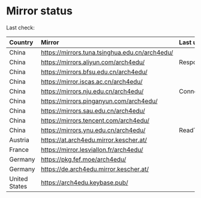 <script src="./time.js"></script>
# Mirror status
Last check: <script type="text/javascript">localize(1666344719.0361867);</script>

|Country|Mirror|Last update|
|:------|:-----|:----------|
|China|https://mirrors.tuna.tsinghua.edu.cn/arch4edu/|<script type="text/javascript">localize(1666292389);</script>|
|China|https://mirrors.aliyun.com/arch4edu/|Response 404|
|China|https://mirrors.bfsu.edu.cn/arch4edu/|<script type="text/javascript">localize(1666292389);</script>|
|China|https://mirror.iscas.ac.cn/arch4edu/|<script type="text/javascript">localize(1666292389);</script>|
|China|https://mirrors.nju.edu.cn/arch4edu/|ConnectTimeout|
|China|https://mirrors.pinganyun.com/arch4edu/|<script type="text/javascript">localize(1666249177);</script>|
|China|https://mirrors.sau.edu.cn/arch4edu/|<script type="text/javascript">localize(1650446957);</script>|
|China|https://mirrors.tencent.com/arch4edu/|<script type="text/javascript">localize(1666292389);</script>|
|China|https://mirrors.ynu.edu.cn/arch4edu/|ReadTimeout|
|Austria|https://at.arch4edu.mirror.kescher.at/|<script type="text/javascript">localize(1666292389);</script>|
|France|https://mirror.lesviallon.fr/arch4edu/|<script type="text/javascript">localize(1666292389);</script>|
|Germany|https://pkg.fef.moe/arch4edu/|<script type="text/javascript">localize(1666292389);</script>|
|Germany|https://de.arch4edu.mirror.kescher.at/|<script type="text/javascript">localize(1666292389);</script>|
|United States|https://arch4edu.keybase.pub/|<script type="text/javascript">localize(1666292389);</script>|

<script src="./tablefilter/tablefilter.js"></script>
<script src="./table.js"></script>